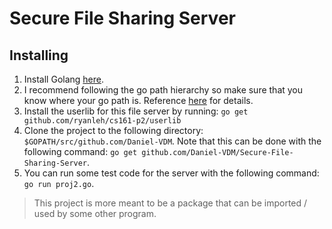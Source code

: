 # Secure File Sharing Server
## Installing
1) Install Golang [here](https://golang.org/doc/install).
2) I recommend following the go path hierarchy so make sure that you know where your go path is. Reference [here](https://github.com/golang/go/wiki/SettingGOPATH) 
for details.
3) Install the userlib for this file server by running: `go get github.com/ryanleh/cs161-p2/userlib`
4) Clone the project to the following directory: `$GOPATH/src/github.com/Daniel-VDM`. Note that this can be done with 
the following command: `go get github.com/Daniel-VDM/Secure-File-Sharing-Server`.
5) You can run some test code for the server with the following command: `go run proj2.go`.
> This project is more meant to be a package that can be imported / used by some other program.
